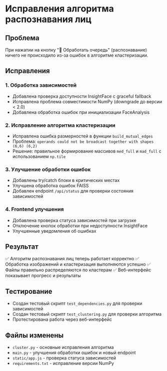 # Исправления алгоритма распознавания лиц

## Проблема
При нажатии на кнопку "🚀 Обработать очередь" (распознавание) ничего не происходило из-за ошибок в алгоритме кластеризации.

## Исправления

### 1. Обработка зависимостей
- Добавлена проверка доступности InsightFace с graceful fallback
- Исправлена проблема совместимости NumPy (downgrade до версии < 2.0)
- Добавлена обработка ошибок при инициализации FaceAnalysis

### 2. Исправление алгоритма кластеризации
- Исправлена ошибка размерностей в функции `build_mutual_edges`
- Проблема: `operands could not be broadcast together with shapes (6,6) (6,2)`
- Решение: правильное формирование массивов `med_full` и `mad_full` с использованием `np.tile`

### 3. Улучшение обработки ошибок
- Добавлены try/catch блоки в критических местах
- Улучшена обработка ошибок FAISS
- Добавлен endpoint `/api/status` для проверки состояния зависимостей

### 4. Frontend улучшения
- Добавлена проверка статуса зависимостей при загрузке
- Отключение кнопок обработки при недоступности InsightFace
- Улучшенные уведомления об ошибках

## Результат
✅ Алгоритм распознавания лиц теперь работает корректно
✅ Обработка изображений и кластеризация выполняются успешно
✅ Файлы правильно распределяются по кластерам
✅ Веб-интерфейс показывает прогресс и результаты

## Тестирование
- Создан тестовый скрипт `test_dependencies.py` для проверки зависимостей
- Создан тестовый скрипт `test_clustering.py` для проверки алгоритма
- Протестирована работа через веб-интерфейс

## Файлы изменены
- `cluster.py` - основные исправления алгоритма
- `main.py` - улучшения обработки ошибок и новый endpoint
- `static/app.js` - проверка статуса зависимостей
- `requirements.txt` - исправление версии NumPy
